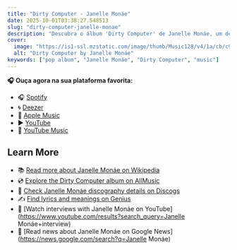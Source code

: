 ```yaml
---
title: "Dirty Computer - Janelle Monáe"
date: 2025-10-01T03:38:27.548513
slug: "dirty-computer-janelle-monae"
description: "Descubra o álbum 'Dirty Computer' de Janelle Monáe, um destaque na música pop."
cover:
  image: "https://is1-ssl.mzstatic.com/image/thumb/Music128/v4/1a/cb/c9/1acbc9b5-d32a-ad24-cc25-a6e9f924dcf7/075679876904.jpg/500x500bb.jpg"
  alt: "Dirty Computer by Janelle Monáe"
keywords: ["pop album", "Janelle Monáe", "Dirty Computer", "music"]
---
```






**🎧 Ouça agora na sua plataforma favorita:**

- 🎧 [Spotify](https://open.spotify.com/search/Dirty%20Computer%20Janelle%20Mon%C3%A1e)
- 🌀 [Deezer](https://www.deezer.com/search/Dirty%20Computer%20Janelle%20Mon%C3%A1e)
- 🍎 [Apple Music](https://music.apple.com/search?term=Dirty%20Computer%20Janelle%20Mon%C3%A1e)
- ▶️ [YouTube](https://www.youtube.com/results?search_query=Dirty%20Computer%20Janelle%20Mon%C3%A1e)
- 🎵 [YouTube Music](https://music.youtube.com/search?q=Dirty%20Computer%20Janelle%20Mon%C3%A1e)

## Learn More

- 📚 [Read more about Janelle Monáe on Wikipedia](https://en.wikipedia.org/wiki/Janelle+Mon%C3%A1e)
- 💿 [Explore the Dirty Computer album on AllMusic](https://www.allmusic.com/search/albums/Dirty+Computer)
- 📀 [Check Janelle Monáe discography details on Discogs](https://www.discogs.com/search/?q=Dirty+Computer+Janelle+Mon%C3%A1e&type=all)
- ✍️ [Find lyrics and meanings on Genius](https://genius.com/search?q=Dirty+Computer%20Janelle+Mon%C3%A1e)
- 🎤 [Watch interviews with Janelle Monáe on YouTube](https://www.youtube.com/results?search_query=Janelle Monáe+interview)
- 📰 [Read news about Janelle Monáe on Google News](https://news.google.com/search?q=Janelle Monáe)